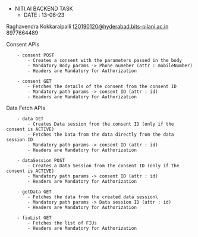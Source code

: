 - NITI.AI BACKEND TASK
    - DATE : 13-06-23

Raghavendra Kokkaraipalli
f20190120@hyderabad.bits-pilani.ac.in
8977664489

Consent APIs

        - consent POST
            - Creates a consent with the parameters passed in the body
            - Mandatory Body params -> Phone numeber (attr : mobileNumber)
            - Headers are Mandatory for Authorization

        - consent GET
            - Fetches the details of the consent from the consent ID
            - Mandatory path params -> consent ID (attr : id)
            - Headers are Mandatory for Authorization

Data Fetch APIs

        - data GET
            - Creates Data session from the consent ID (only if the consent is ACTIVE)
            - Fetches the Data from the data directly from the data session ID
            - Mandatory path params -> consent ID (attr : id)
            - Headers are Mandatory for Authorization 
        
        - dataSession POST
            - Creates a Data Session from the consent ID (only if the consent is ACTIVE)
            - Mandatory path params -> consent ID (attr : id)
            - Headers are Mandatory for Authorization 

        - getData GET
            - Fetches the data from the created data session\
            - Mandatory path params -> Data session ID (attr : id)
            - Headers are Mandatory for Authorization

        - fiuList GET
            - Fetches the list of FIUs
            - Headers are Mandatory for Authorization
